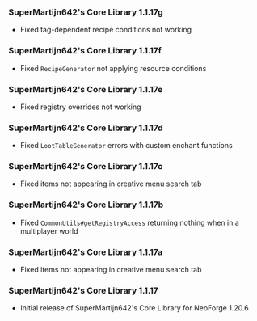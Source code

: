 ### SuperMartijn642's Core Library 1.1.17g
- Fixed tag-dependent recipe conditions not working

### SuperMartijn642's Core Library 1.1.17f
- Fixed `RecipeGenerator` not applying resource conditions

### SuperMartijn642's Core Library 1.1.17e
- Fixed registry overrides not working

### SuperMartijn642's Core Library 1.1.17d
- Fixed `LootTableGenerator` errors with custom enchant functions

### SuperMartijn642's Core Library 1.1.17c
- Fixed items not appearing in creative menu search tab

### SuperMartijn642's Core Library 1.1.17b
- Fixed `CommonUtils#getRegistryAccess` returning nothing when in a multiplayer world

### SuperMartijn642's Core Library 1.1.17a
- Fixed items not appearing in creative menu search tab

### SuperMartijn642's Core Library 1.1.17
- Initial release of SuperMartijn642's Core Library for NeoForge 1.20.6
